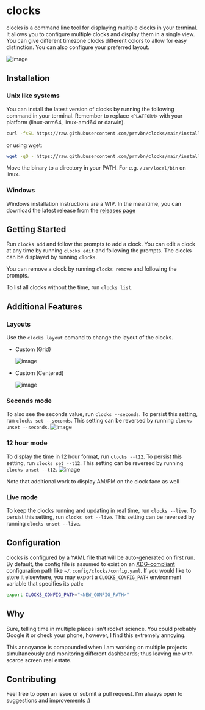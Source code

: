 # clocks

clocks is a command line tool for displaying multiple clocks in your terminal. It allows you to configure multiple clocks and display them in a single view. You can give different timezone clocks different colors to allow for easy distinction. You can also configure your preferred layout.

![image](https://github.com/prnvbn/clocks/assets/55818107/2ace2664-7c58-4c30-b42a-e1b2cacdcd7f)

## Installation

### Unix like systems

You can install the latest version of clocks by running the following command in your terminal. Remember to replace `<PLATFORM>` with your platform (linux-arm64, linux-amd64 or darwin).

```bash
curl -fsSL https://raw.githubusercontent.com/prnvbn/clocks/main/installer.sh | PLATFORM=<PLATFORM> bash
```

or using wget:

```bash
wget -qO - https://raw.githubusercontent.com/prnvbn/clocks/main/installer.sh |  PLATFORM=<PLATFORM> bash
```

Move the binary to a directory in your PATH. For e.g. `/usr/local/bin` on linux.

### Windows

Windows installation instructions are a WIP. In the meantime, you can download the latest release from the [releases page](https://github.com/prnvbn/clocks/releases)

## Getting Started

Run `clocks add` and follow the prompts to add a clock.
You can edit a clock at any time by running `clocks edit` and following the prompts.
The clocks can be displayed by running `clocks`.

You can remove a clock by running `clocks remove` and following the prompts.

To list all clocks without the time, run `clocks list`.

## Additional Features

### Layouts

Use the `clocks layout` comand to change the layout of the clocks.

- Custom (Grid)

  ![image](https://github.com/prnvbn/clocks/assets/55818107/e0130fea-ffd8-4ea6-8edf-c086c9a4f176)

- Custom (Centered)

  ![image](https://github.com/prnvbn/clocks/assets/55818107/ab20d59a-b7a1-4691-b030-b3be31a8fe6a)

### Seconds mode

To also see the seconds value, run `clocks --seconds`. To persist this setting, run `clocks set --seconds`. This setting can be reversed by running `clocks unset --seconds`.
![image](https://github.com/prnvbn/clocks/assets/55818107/94cef848-952a-4526-b4ee-2193e3219100)

### 12 hour mode

To display the time in 12 hour format, run `clocks --t12`. To persist this setting, run `clocks set --t12`. This setting can be reversed by running `clocks unset --t12`.
![image](https://github.com/prnvbn/clocks/assets/55818107/13a160a8-c442-477c-be01-7b58df9e99b2)

Note that additional work to display AM/PM on the clock face as well

### Live mode

To keep the clocks running and updating in real time, run `clocks --live`. To persist this setting, run `clocks set --live`. This setting can be reversed by running `clocks unset --live`.

## Configuration

clocks is configured by a YAML file that will be auto-generated on first run. By default, the config file is assumed to exist on an [XDG-compliant](https://en.wikipedia.org/wiki/Freedesktop.org) configuration path like `~/.config/clocks/config.yaml`. If you would like to store it elsewhere, you may export a `CLOCKS_CONFIG_PATH` environment variable that specifies its path:

```bash
export CLOCKS_CONFIG_PATH="<NEW_CONFIG_PATH>"
```

## Why

Sure, telling time in multiple places isn't rocket science. You could probably Google it or check your phone, however, I find this extremely annoying.

This annoyance is compounded when I am working on multiple projects simultaneously and monitoring different dashboards; thus leaving me with scarce screen real estate.

## Contributing

Feel free to open an issue or submit a pull request. I'm always open to suggestions and improvements :)
